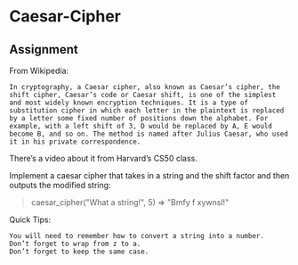 # Caesar-Cipher


## Assignment

From Wikipedia:

    In cryptography, a Caesar cipher, also known as Caesar’s cipher, the shift cipher, Caesar’s code or Caesar shift, is one of the simplest and most widely known encryption techniques. It is a type of substitution cipher in which each letter in the plaintext is replaced by a letter some fixed number of positions down the alphabet. For example, with a left shift of 3, D would be replaced by A, E would become B, and so on. The method is named after Julius Caesar, who used it in his private correspondence.

There’s a video about it from Harvard’s CS50 class.

Implement a caesar cipher that takes in a string and the shift factor and then outputs the modified string:

  > caesar_cipher("What a string!", 5)
  => "Bmfy f xywnsl!"

Quick Tips:

    You will need to remember how to convert a string into a number.
    Don’t forget to wrap from z to a.
    Don’t forget to keep the same case.
